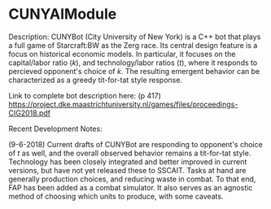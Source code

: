 # CUNYAIModule

Description:
CUNYBot (City University of New York) is a C++ bot that plays a full game of Starcraft:BW as the Zerg race. Its central design feature is a focus on historical economic models.  In particular, it focuses on the capital/labor ratio (*k*), and technology/labor ratios (*t*), where it responds to percieved opponent's choice of *k*.  The resulting emergent behavior can be characterized as a greedy tit-for-tat style response. 

Link to complete bot description here: (p 417) 
https://project.dke.maastrichtuniversity.nl/games/files/proceedings-CIG2018.pdf

Recent Development Notes: 

(9-6-2018) Current drafts of CUNYBot are responding to opponent's choice of *t* as well, and the overall observed behavior remains a tit-for-tat style.  Technology has been closely integrated and better improved in current versions, but have not yet released these to SSCAIT. Tasks at hand are generally production choices, and reducing waste in combat.  To that end, FAP has been added as a combat simulator. It also serves as an agnostic method of choosing which units to produce, with some caveats.
